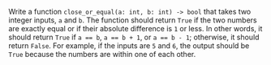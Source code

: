 Write a function `close_or_equal(a: int, b: int) -> bool` that takes two integer inputs, `a` and `b`. The function should return `True` if the two numbers are exactly equal or if their absolute difference is `1` or less. In other words, it should return `True` if `a == b`, `a == b + 1`, or `a == b - 1`; otherwise, it should return `False`. For example, if the inputs are `5` and `6`, the output should be `True` because the numbers are within one of each other.
